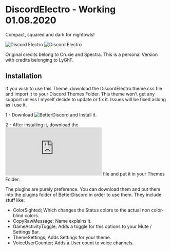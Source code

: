 # DiscordElectro - Working 01.08.2020

Compact, squared and dark for nightowls!

![Discord Electro](https://i.imgur.com/yX6CBGv.png)
![Discord Electro](https://i.imgur.com/VLXYCVu.png)


Original credits belong to Cruxie and Spectra. This is a personal Version with credits belonging to LyGhT.


## Installation

If you wish to use this Theme, download the DiscordElectro.theme.css file and import it to your Discord Themes Folder.
This theme won't get any support unless I myself decide to update or fix it. Issues will be fixed aslong as I use it.

1 - Download ![BetterDiscord](https://github.com/rauenzi/BetterDiscordApp/releases) and Install it.

2 - After installing it, download the ![DiscordElectro.theme.css](https://github.com/LyGhT1337/Discord-Electro/releases/download/2.2.0/DiscordElectro.theme.css) file and put it in your Themes Folder.


The plugins are purely preference. You can download them and put them into the plugins folder of BetterDiscord in order to use them.
They include stuff like:

 - ColorSighted; Which changes the Status colors to the actual non color-blind colors.
 - CopyRawMessage; Name explains it.
 - GameActivityToggle; Adds a toggle for this options to your Mute / Settings Bar.
 - ThemeSettings; Adds Settings for your theme.
 - VoiceUserCounter; Adds a User count to voice channels.
